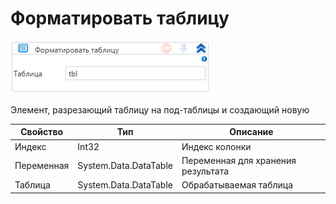# Форматировать таблицу

![](<../../../../.gitbook/assets/image (484).png>)

Элемент, разрезающий таблицу на под-таблицы и создающий новую

| Свойство   | Тип                   | Описание                           |
| ---------- | --------------------- | ---------------------------------- |
| Индекс     | Int32                 | Индекс колонки                     |
| Переменная | System.Data.DataTable | Переменная для хранения результата |
| Таблица    | System.Data.DataTable | Обрабатываемая таблица             |
